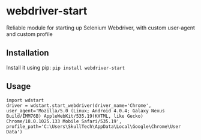 # webdriver-start
Reliable module for starting up Selenium Webdriver, with custom user-agent and custom profile

## Installation
Install it using pip: `pip install webdriver-start`

## Usage
```
import wdstart
driver = wdstart.start_webdriver(driver_name='Chrome', user_agent='Mozilla/5.0 (Linux; Android 4.0.4; Galaxy Nexus Build/IMM76B) AppleWebKit/535.19(KHTML, like Gecko) Chrome/18.0.1025.133 Mobile Safari/535.19', profile_path='C:\Users\SkullTech\AppData\Local\Google\Chrome\User Data')
```
